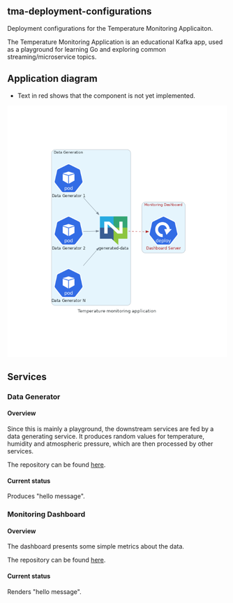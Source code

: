 ## tma-deployment-configurations

Deployment configurations for the Temperature Monitoring Applicaiton.

The Temperature Monitoring Application is an educational Kafka app, used as a playground for learning Go and exploring common streaming/microservice topics.

## Application diagram

- Text in red shows that the component is not yet implemented.

![Temperature Monitoring Application](misc/temperature_monitoring_application.png)

## Services

### Data Generator

#### Overview

Since this is mainly a playground, the downstream services are fed by a data generating service. It produces random values for temperature, humidity and atmospheric pressure, which are then processed by other services.

The repository can be found [here](https://github.com/ivanov-slk/tma-data-generator).

#### Current status

Produces "hello message".

### Monitoring Dashboard

#### Overview

The dashboard presents some simple metrics about the data.

The repository can be found [here](https://github.com/ivanov-slk/tma-dashboard).

#### Current status

Renders "hello message".
